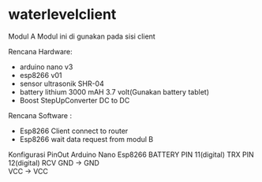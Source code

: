# waterlevelclient

Modul A
Modul ini di gunakan pada sisi client

Rencana Hardware:
- arduino nano v3
- esp8266 v01
- sensor ultrasonik SHR-04
- battery lithium 3000 mAH 3.7 volt(Gunakan battery tablet)
- Boost StepUpConverter DC to DC 

Rencana Software :
- Esp8266 Client connect to router 
- Esp8266 wait data request from modul B



Konfigurasi PinOut
Arduino Nano            Esp8266               BATTERY
PIN 11(digital)         TRX
PIN 12(digital)         RCV
                        GND           ->      GND     
                        VCC           ->      VCC       
      
